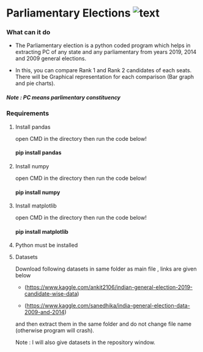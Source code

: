 # Parliamentary Elections         ![text](https://www.python.org/static/community_logos/python-powered-w-200x80.png)


### What can it do
* The Parliamentary election is a python coded program which helps in extracting PC of any state and any parliamentary from years 2019, 2014 and 2009 
general elections.

* In this, you can compare Rank 1 and Rank 2 candidates of each seats. There will be Graphical representation for each comparison (Bar graph and pie charts).

##### Note : PC means parlimentary constituency

### Requirements ###
1. Install pandas

      open CMD in the directory then run the code below!
      ####           pip install pandas

2. Install numpy

      open CMD in the directory then run the code below!

      #### pip install numpy
      
      
3. Install matplotlib

      open CMD in the directory then run the code below!

      #### pip install matplotlib
  
 4. Python must be installed
 
 
 5. Datasets
 
      Download following datasets in same folder as main file , links are given below
      * (https://www.kaggle.com/ankit2106/indian-general-election-2019-candidate-wise-data)
      
      * (https://www.kaggle.com/sanedhika/india-general-election-data-2009-and-2014)
      
      and then extract them in the same folder and do not change file name (otherwise program will crash).
      
     Note : I will also give datasets in the repository window.
